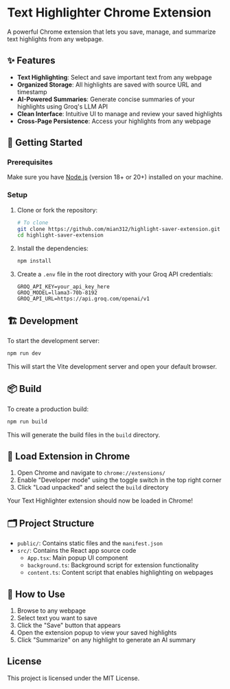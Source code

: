 # Text Highlighter Chrome Extension

A powerful Chrome extension that lets you save, manage, and summarize text highlights from any webpage.

## ✨ Features

- **Text Highlighting**: Select and save important text from any webpage
- **Organized Storage**: All highlights are saved with source URL and timestamp
- **AI-Powered Summaries**: Generate concise summaries of your highlights using Groq's LLM API
- **Clean Interface**: Intuitive UI to manage and review your saved highlights
- **Cross-Page Persistence**: Access your highlights from any webpage

## 🚀 Getting Started

### Prerequisites

Make sure you have [Node.js](https://nodejs.org/) (version 18+ or 20+) installed on your machine.

### Setup

1. Clone or fork the repository:

    ```sh
    # To clone
    git clone https://github.com/mian312/highlight-saver-extension.git
    cd highlight-saver-extension
    ```

2. Install the dependencies:

    ```sh
    npm install
    ```

3. Create a `.env` file in the root directory with your Groq API credentials:

    ```
    GROQ_API_KEY=your_api_key_here
    GROQ_MODEL=llama3-70b-8192
    GROQ_API_URL=https://api.groq.com/openai/v1
    ```

## 🏗️ Development

To start the development server:

```sh
npm run dev
```

This will start the Vite development server and open your default browser.

## 📦 Build 

To create a production build:

```sh
npm run build
```

This will generate the build files in the `build` directory.

## 📂 Load Extension in Chrome

1. Open Chrome and navigate to `chrome://extensions/`
2. Enable "Developer mode" using the toggle switch in the top right corner
3. Click "Load unpacked" and select the `build` directory

Your Text Highlighter extension should now be loaded in Chrome!

## 🗂️ Project Structure

- `public/`: Contains static files and the `manifest.json`
- `src/`: Contains the React app source code
  - `App.tsx`: Main popup UI component
  - `background.ts`: Background script for extension functionality
  - `content.ts`: Content script that enables highlighting on webpages

## 📝 How to Use

1. Browse to any webpage
2. Select text you want to save
3. Click the "Save" button that appears
4. Open the extension popup to view your saved highlights
5. Click "Summarize" on any highlight to generate an AI summary

## License

This project is licensed under the MIT License.
